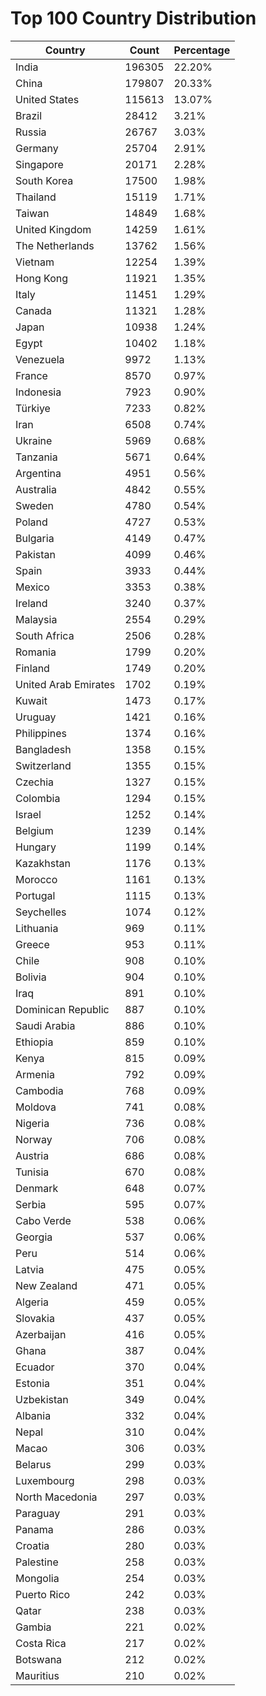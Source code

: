 # Top 100 Country Distribution
| Country | Count | Percentage |
|----|----|----|
| India | 196305 | 22.20% |
| China | 179807 | 20.33% |
| United States | 115613 | 13.07% |
| Brazil | 28412 | 3.21% |
| Russia | 26767 | 3.03% |
| Germany | 25704 | 2.91% |
| Singapore | 20171 | 2.28% |
| South Korea | 17500 | 1.98% |
| Thailand | 15119 | 1.71% |
| Taiwan | 14849 | 1.68% |
| United Kingdom | 14259 | 1.61% |
| The Netherlands | 13762 | 1.56% |
| Vietnam | 12254 | 1.39% |
| Hong Kong | 11921 | 1.35% |
| Italy | 11451 | 1.29% |
| Canada | 11321 | 1.28% |
| Japan | 10938 | 1.24% |
| Egypt | 10402 | 1.18% |
| Venezuela | 9972 | 1.13% |
| France | 8570 | 0.97% |
| Indonesia | 7923 | 0.90% |
| Türkiye | 7233 | 0.82% |
| Iran | 6508 | 0.74% |
| Ukraine | 5969 | 0.68% |
| Tanzania | 5671 | 0.64% |
| Argentina | 4951 | 0.56% |
| Australia | 4842 | 0.55% |
| Sweden | 4780 | 0.54% |
| Poland | 4727 | 0.53% |
| Bulgaria | 4149 | 0.47% |
| Pakistan | 4099 | 0.46% |
| Spain | 3933 | 0.44% |
| Mexico | 3353 | 0.38% |
| Ireland | 3240 | 0.37% |
| Malaysia | 2554 | 0.29% |
| South Africa | 2506 | 0.28% |
| Romania | 1799 | 0.20% |
| Finland | 1749 | 0.20% |
| United Arab Emirates | 1702 | 0.19% |
| Kuwait | 1473 | 0.17% |
| Uruguay | 1421 | 0.16% |
| Philippines | 1374 | 0.16% |
| Bangladesh | 1358 | 0.15% |
| Switzerland | 1355 | 0.15% |
| Czechia | 1327 | 0.15% |
| Colombia | 1294 | 0.15% |
| Israel | 1252 | 0.14% |
| Belgium | 1239 | 0.14% |
| Hungary | 1199 | 0.14% |
| Kazakhstan | 1176 | 0.13% |
| Morocco | 1161 | 0.13% |
| Portugal | 1115 | 0.13% |
| Seychelles | 1074 | 0.12% |
| Lithuania | 969 | 0.11% |
| Greece | 953 | 0.11% |
| Chile | 908 | 0.10% |
| Bolivia | 904 | 0.10% |
| Iraq | 891 | 0.10% |
| Dominican Republic | 887 | 0.10% |
| Saudi Arabia | 886 | 0.10% |
| Ethiopia | 859 | 0.10% |
| Kenya | 815 | 0.09% |
| Armenia | 792 | 0.09% |
| Cambodia | 768 | 0.09% |
| Moldova | 741 | 0.08% |
| Nigeria | 736 | 0.08% |
| Norway | 706 | 0.08% |
| Austria | 686 | 0.08% |
| Tunisia | 670 | 0.08% |
| Denmark | 648 | 0.07% |
| Serbia | 595 | 0.07% |
| Cabo Verde | 538 | 0.06% |
| Georgia | 537 | 0.06% |
| Peru | 514 | 0.06% |
| Latvia | 475 | 0.05% |
| New Zealand | 471 | 0.05% |
| Algeria | 459 | 0.05% |
| Slovakia | 437 | 0.05% |
| Azerbaijan | 416 | 0.05% |
| Ghana | 387 | 0.04% |
| Ecuador | 370 | 0.04% |
| Estonia | 351 | 0.04% |
| Uzbekistan | 349 | 0.04% |
| Albania | 332 | 0.04% |
| Nepal | 310 | 0.04% |
| Macao | 306 | 0.03% |
| Belarus | 299 | 0.03% |
| Luxembourg | 298 | 0.03% |
| North Macedonia | 297 | 0.03% |
| Paraguay | 291 | 0.03% |
| Panama | 286 | 0.03% |
| Croatia | 280 | 0.03% |
| Palestine | 258 | 0.03% |
| Mongolia | 254 | 0.03% |
| Puerto Rico | 242 | 0.03% |
| Qatar | 238 | 0.03% |
| Gambia | 221 | 0.02% |
| Costa Rica | 217 | 0.02% |
| Botswana | 212 | 0.02% |
| Mauritius | 210 | 0.02% |

